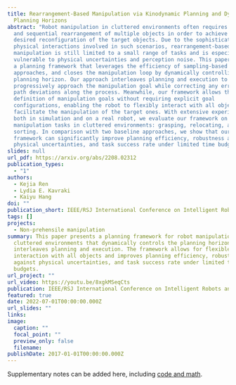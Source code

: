```yaml
---
title: Rearrangement-Based Manipulation via Kinodynamic Planning and Dynamic
  Planning Horizons
abstract: "Robot manipulation in cluttered environments often requires complex
  and sequential rearrangement of multiple objects in order to achieve the
  desired reconfiguration of the target objects. Due to the sophisticated
  physical interactions involved in such scenarios, rearrangement-based
  manipulation is still limited to a small range of tasks and is especially
  vulnerable to physical uncertainties and perception noise. This paper presents
  a planning framework that leverages the efficiency of sampling-based planning
  approaches, and closes the manipulation loop by dynamically controlling the
  planning horizon. Our approach interleaves planning and execution to
  progressively approach the manipulation goal while correcting any errors or
  path deviations along the process. Meanwhile, our framework allows the
  definition of manipulation goals without requiring explicit goal
  configurations, enabling the robot to flexibly interact with all objects to
  facilitate the manipulation of the target ones. With extensive experiments
  both in simulation and on a real robot, we evaluate our framework on three
  manipulation tasks in cluttered environments: grasping, relocating, and
  sorting. In comparison with two baseline approaches, we show that our
  framework can significantly improve planning efficiency, robustness against
  physical uncertainties, and task success rate under limited time budgets."
slides: null
url_pdf: https://arxiv.org/abs/2208.02312
publication_types:
  - "1"
authors:
  - Kejia Ren
  - Lydia E. Kavraki
  - Kaiyu Hang
doi: ""
publication_short: IEEE/RSJ International Conference on Intelligent Robots and Systems (IROS)
tags: []
projects:
  - Non-prehensile manipulation
summary: This paper presents a planning framework for robot manipulation in
  cluttered environments that dynamically controls the planning horizon and
  interleaves planning and execution. The framework allows for flexible
  interaction with all objects and improves planning efficiency, robustness
  against physical uncertainties, and task success rate under limited time
  budgets.
url_project: ""
url_video: https://youtu.be/8xgkMSeqCts
publication: IEEE/RSJ International Conference on Intelligent Robots and Systems (IROS)
featured: true
date: 2022-07-01T00:00:00.000Z
url_slides: ""
links:
image:
  caption: ""
  focal_point: ""
  preview_only: false
  filename: 
publishDate: 2017-01-01T00:00:00.000Z
---
```


Supplementary notes can be added here, including [code and math](https://arxiv.org/abs/2208.02312).
